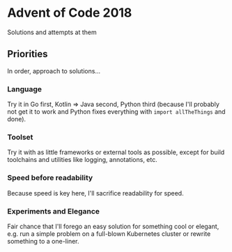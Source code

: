 # Advent of Code 2018
Solutions and attempts at them

## Priorities
In order, approach to solutions...

### Language
Try it in Go first, Kotlin => Java second, Python third (because I'll probably not get it to work and Python fixes everything with `import allTheThings` and done).

### Toolset
Try it with as little frameworks or external tools as possible, except for build toolchains and utilities like logging, annotations, etc.

### Speed before readability
Because speed is key here, I'll sacrifice readability for speed.

### Experiments and Elegance
Fair chance that I'll forego an easy solution for something cool or elegant, e.g. run a simple problem on a full-blown Kubernetes cluster or rewrite something to a one-liner.
